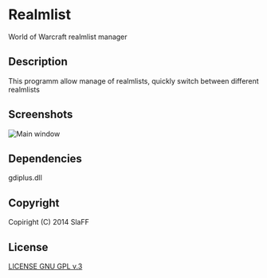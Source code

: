 # Realmlist

World of Warcraft realmlist manager

## Description

This programm allow manage of realmlists, quickly switch between different realmlists

## Screenshots

![Main window](https://github.com/gracerpro/realmlist/releases/download/1.0/realmlist.png)

## Dependencies
gdiplus.dll

## Copyright

Copiright (C) 2014 SlaFF

## License

[LICENSE GNU GPL v.3](LICENSE)

